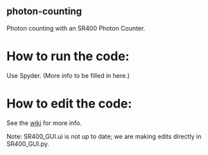 ## photon-counting
Photon counting with an SR400 Photon Counter.

# How to run the code:
Use Spyder.
(More info to be filled in here.)

# How to edit the code:
See the [wiki](https://github.com/horowitz-lab/photon-counting/wiki) for more info.

Note:  	SR400_GUI.ui is not up to date; we are making edits directly in	SR400_GUI.py.
